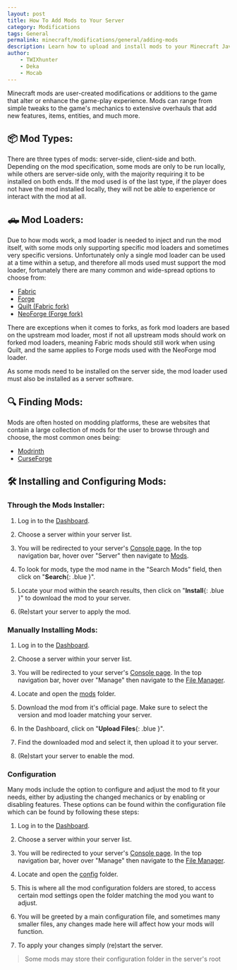 ```yaml
---
layout: post
title: How To Add Mods to Your Server
category: Modifications
tags: General
permalink: minecraft/modifications/general/adding-mods
description: Learn how to upload and install mods to your Minecraft Java server.
author:
    - TWIXhunter
    - Deka
    - Mocab
---
```


Minecraft mods are user-created modifications or additions to the game that alter or enhance the game-play experience. Mods can range from simple tweaks to the game's mechanics to extensive overhauls that add new features, items, entities, and much more.

## :package: Mod Types:

There are three types of mods: server-side, client-side and both. Depending on the mod specification, some mods are only to be run locally, while others are server-side only, with the majority requiring it to be installed on both ends. If the mod used is of the last type, if the player does not have the mod installed locally, they will not be able to experience or interact with the mod at all.

## :pickup_truck: Mod Loaders:

Due to how mods work, a mod loader is needed to inject and run the mod itself, with some mods only supporting specific mod loaders and sometimes very specific versions. Unfortunately only a single mod loader can be used at a time within a setup, and therefore all mods used must support the mod loader, fortunately there are many common and wide-spread options to choose from:

-   [Fabric](https://fabricmc.net/)
-   [Forge](https://files.minecraftforge.net/net/minecraftforge/forge/)
-   [Quilt (Fabric fork)](https://quiltmc.org/en/)
-   [NeoForge (Forge fork)](https://neoforged.net/)

There are exceptions when it comes to forks, as fork mod loaders are based on the upstream mod loader, most if not all upstream mods should work on forked mod loaders, meaning Fabric mods should still work when using Quilt, and the same applies to Forge mods used with the NeoForge mod loader.

As some mods need to be installed on the server side, the mod loader used must also be installed as a server software.

## :mag: Finding Mods:

Mods are often hosted on modding platforms, these are websites that contain a large collection of mods for the user to browse through and choose, the most common ones being:

-   [Modrinth](https://modrinth.com/mods)
-   [CurseForge](https://www.curseforge.com/minecraft/search)

## :hammer_and_wrench: Installing and Configuring Mods:

### Through the Mods Installer:

1. Log in to the [Dashboard](https://client.falixnodes.net/).

2. Choose a server within your server list.

3. You will be redirected to your server's [Console page](https://client.falixnodes.net/server/console). In the top navigation bar, hover over "Server" then navigate to [Mods](https://client.falixnodes.net/server/mods).

4. To look for mods, type the mod name in the "Search Mods" field, then click on "**Search**{: .blue }".

5. Locate your mod within the search results, then click on "**Install**{: .blue }" to download the mod to your server.

6. (Re)start your server to apply the mod.

### Manually Installing Mods:

1. Log in to the [Dashboard](https://client.falixnodes.net/).

2. Choose a server within your server list.

3. You will be redirected to your server's [Console page](https://client.falixnodes.net/server/console). In the top navigation bar, hover over "Manage" then navigate to the [File Manager](https://client.falixnodes.net/server/filemanager).

4. Locate and open the [mods](https://client.falixnodes.net/server/filemanager?dir=/mods/) folder.

5. Download the mod from it's official page. Make sure to select the version and mod loader matching your server.

6. In the Dashboard, click on "**Upload Files**{: .blue }".

7. Find the downloaded mod and select it, then upload it to your server.

8. (Re)start your server to enable the mod.

### Configuration

Many mods include the option to configure and adjust the mod to fit your needs, either by adjusting the changed mechanics or by enabling or disabling features. These options can be found within the configuration file which can be found by following these steps:

1. Log in to the [Dashboard](https://client.falixnodes.net/).

2. Choose a server within your server list.

3. You will be redirected to your server's [Console page](https://client.falixnodes.net/server/console). In the top navigation bar, hover over "Manage" then navigate to the [File Manager](https://client.falixnodes.net/server/filemanager).

4. Locate and open the [config](https://client.falixnodes.net/server/filemanager?dir=/config/) folder.

5. This is where all the mod configuration folders are stored, to access certain mod settings open the folder matching the mod you want to adjust.

6. You will be greeted by a main configuration file, and sometimes many smaller files, any changes made here will affect how your mods will function.

7. To apply your changes simply (re)start the server.

> Some mods may store their configuration folder in the server's root

